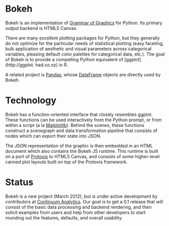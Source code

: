 Bokeh 
=====

Bokeh is an implementation of [Grammar of Graphics](http://www.cs.uic.edu/~wilkinson/TheGrammarOfGraphics/GOG.html) for Python.  Its primary
output backend is HTML5 Canvas.

There are many excellent plotting packages for Python, but they generally 
do not optimize for the particular needs of statistical plotting (easy faceting,
bulk application of aesthetic and visual parameters across categorical variables,
pleasing default color palettes for categorical data, etc.).  The goal of Bokeh
is to provide a compelling Python equivalent of [ggplot](http://ggplot. had.co.nz) in R.

A related project is [Pandas](http://pandas.pydata.org), whose [DataFrame](http://pandas.pydata.org/pandas-docs/stable/dsintro.html#dataframe) objects are directly
used by Bokeh.


Technology
==========

Bokeh has a function-oriented interface that closely resembles ggplot.  These
functions can be used interactively from the Python prompt, or from within a
script (a la [Matplotlib](http://matplotlib.sourceforge.net/)).  Behind the
scenes, these functions construct a scenegraph and data transformation pipeline
that consists of nodes which can export their state into JSON.

The JSON representation of the graphic is then embedded in an HTML document
which also contains the Bokeh JS runtime.  This runtime is built on a port of
[Protovis](http://mbostock.github.com/protovis/) to HTML5 Canvas, and consists
of some higher-level canned plot layouts built on top of the Protovis
framework.


Status
======

Bokeh is a new project (March 2012), but is under active development by
contributors at [Continuum Analytics](http://continuum.io).  Our goal is to get
a 0.1 release that will consist of the basic data processing and backend
rendering, and then solicit examples from users and help from other developers
to start rounding out the features, defaults, and overall usability.




